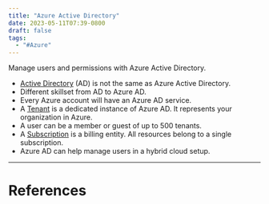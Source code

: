 ```yaml
---
title: "Azure Active Directory"
date: 2023-05-11T07:39-0800
draft: false
tags: 
  - "#Azure"
---
```


Manage users and permissions with Azure Active Directory.

- [Active Directory](/study/factoids/computer/microsoft/azure/identity-services/azure-active-directory/active-directory) (AD) is not the same as Azure Active Directory.
- Different skillset from AD to Azure AD.
- Every Azure account will have an Azure AD service.
- A [Tenant](/study/factoids/computer/microsoft/azure/identity-services/azure-active-directory/tenant) is a dedicated instance of Azure AD. It represents your organization in Azure.
- A user can be a member or guest of up to 500 tenants.
- A [Subscription](/study/factoids/computer/microsoft/azure/identity-services/azure-active-directory/subscription) is a billing entity. All resources belong to a single subscription.
- Azure AD can help manage users in a hybrid cloud setup.

---
# References
